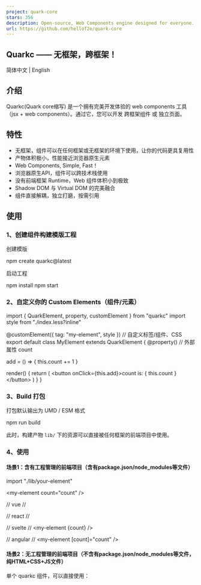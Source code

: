 ```yaml
---
project: quark-core
stars: 356
description: Open-source, Web Components engine designed for everyone.（用原生 JS 构建跨技术栈组件 / 无框架组件）
url: https://github.com/hellof2e/quark-core
---
```


Quarkc —— 无框架，跨框架！
------------------

简体中文 | English

介绍
--

Quarkc(Quark core缩写) 是一个拥有完美开发体验的 web components 工具（jsx + web components）。通过它，您可以开发 跨框架组件 或 独立页面。

特性
--

-   无框架，组件可以在任何框架或无框架的环境下使用，让你的代码更具复用性
-   产物体积极小，性能接近浏览器原生元素
-   Web Components, Simple, Fast！
-   浏览器原生API，组件可以跨技术栈使用
-   没有前端框架 Runtime，Web 组件体积小到极致
-   Shadow DOM 与 Virtual DOM 的完美融合
-   组件直接解耦，独立打磨，按需引用

使用
--

### 1、创建组件构建模版工程

创建模版

npm create quarkc@latest

启动工程

npm install
npm start

### 2、自定义你的 Custom Elements（组件/元素）

import { QuarkElement, property, customElement } from "quarkc"
import style from "./index.less?inline"

@customElement({ tag: "my-element", style }) // 自定义标签/组件、CSS
export default class MyElement extends QuarkElement {
  @property() // 外部属性
  count

  add \= () \=> {
    this.count += 1
  }

  render() {
    return (
      <button onClick\={this.add}\>count is: { this.count }</button\>
    )
  }
}

### 3、Build 打包

打包默认输出为 UMD / ESM 格式

npm run build

此时，构建产物 `lib/` 下的资源可以直接被任何框架的前端项目中使用。

### 4、使用

#### 场景1：含有工程管理的前端项目（含有package.json/node\_modules等文件）

import "./lib/your-element"

<my-element count\="count" />

// vue
// <my-element :count="count" />

// react
// <my-element count={count} />

// svelte
// <my-element {count} />

// angular
// <my-element \[count\]="count" />

#### 场景2：无工程管理的前端项目（不含有package.json/node\_modules等文件，纯HTML+CSS+JS文件）

单个 quarkc 组件，可以直接使用：

<!DOCTYPE html\>
<html lang\="en"\>
  <head\>
    <!-- 引用 npm run build 产物 -->
    <script type\="module" src\="./lib/index.mjs"\></script\>
  </head\>
  <body\>
    <my-element\></my-element\>
  </body\>
</html\>

多个 quarkc 组件同时加载，为了共用 quarkc 核心库，您可以选择开启了 `external`：

// vite.config.build.ts
export default defineConfig({
  build: {
    rollupOptions: {
+      external: \['quarkc'\],
    },
  },
});

然后，用下面方式单独加载 `quarkc` 核心库：

<!DOCTYPE html\>
<html lang\="en"\>
  <head\>
    <script type\="importmap"\>
      {
        "imports": {
          "quarkc": "https://unpkg.com/quarkc@latest/lib/index.browser.js"
        }
      }
    </script\>
    <!-- 引用 npm run build 产物 -->
    <!-- quarkc 构建的组件1 -->
    <script type\="module" src\="my-element1/lib/index.mjs"\></script\>
    <!-- quarkc 构建的组件2 -->
    <script type\="module" src\="my-element2/lib/index.mjs"\></script\>
  </head\>
  <body\>
    <!-- 使用 quarkc 元素/组件 -->
    <my-element1\></my-element1\>
    <my-element2\></my-element2\>
  </body\>
</html\>

文档
--

完整文档，请访问 https://quark-ecosystem.github.io/quarkc-docs

### 联系我们

添加微信：Sanqi9675

### 社区示例

作者

github 地址

截图 / 链接

@xsf0105

https://xsf0105.github.io/piano/

https://xsf0105.github.io/piano/

@xsf0105

https://github.com/xsf0105/dark-light-element

https://unpkg.com/dark-light-element@latest/demo.html

@hellof2e

https://github.com/hellof2e/quark-doc-header

https://quarkc.hellobike.com/#/

@yuhaiyang1

https://github.com/yuhaiyang1/quarkc-time

https://unpkg.com/quark-timer@0.0.2/demo.html

@dyf19118

https://github.com/dyf19118/quark-ui-rate

@hellof2e

https://github.com/hellof2e/quark-doc-home

@zhangfisher

https://github.com/zhangfisher/lite-tree/tree/master/packages/quark

点击查看

License
-------

MIT LICENSE
